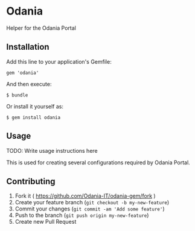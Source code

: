 # Odania

Helper for the Odania Portal

## Installation

Add this line to your application's Gemfile:

    gem 'odania'

And then execute:

    $ bundle

Or install it yourself as:

    $ gem install odania

## Usage

TODO: Write usage instructions here

This is used for creating several configurations required by Odania Portal.

## Contributing

1. Fork it ( https://github.com/Odania-IT/odania-gem/fork )
2. Create your feature branch (`git checkout -b my-new-feature`)
3. Commit your changes (`git commit -am 'Add some feature'`)
4. Push to the branch (`git push origin my-new-feature`)
5. Create new Pull Request
